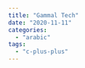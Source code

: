 ```yaml
---
title: "Gammal Tech"
date: "2020-11-11"
categories: 
  - "arabic"
tags: 
  - "c-plus-plus"
---
```



